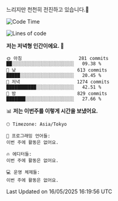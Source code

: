 느리지만 천천히 전진하고 있습니다.🐢

<!--START_SECTION:waka-->
![Code Time](http://img.shields.io/badge/Code%20Time-1%2C589%20hrs%2045%20mins-blue)

![Lines of code](https://img.shields.io/badge/%EC%A0%80%EB%8A%94%20%EC%97%AC%ED%83%9C%EA%B9%8C%EC%A7%80%20-919.5%20thousand%20%EC%A4%84%EC%9D%98%20%EC%BD%94%EB%93%9C%EB%A5%BC%20%EC%9E%91%EC%84%B1%ED%96%88%EC%96%B4%EC%9A%94.-blue)

**저는 저녁형 인간이에요. 🦉** 

```text
🌞 아침                     281 commits         ██░░░░░░░░░░░░░░░░░░░░░░░   09.38 % 
🌆 낮　                     613 commits         █████░░░░░░░░░░░░░░░░░░░░   20.45 % 
🌃 저녁                     1274 commits        ███████████░░░░░░░░░░░░░░   42.51 % 
🌙 밤　                     829 commits         ███████░░░░░░░░░░░░░░░░░░   27.66 % 
```


📊 **저는 이번주를 이렇게 시간을 보냈어요.** 

```text
🕑︎ Timezone: Asia/Tokyo

💬 프로그래밍 언어들: 
이번 주에 활동은 없어요.

🔥 에디터들: 
이번 주에 활동은 없어요.

💻 운영 체제들: 
이번 주에 활동은 없어요.
```


 Last Updated on 16/05/2025 16:19:56 UTC
<!--END_SECTION:waka-->
